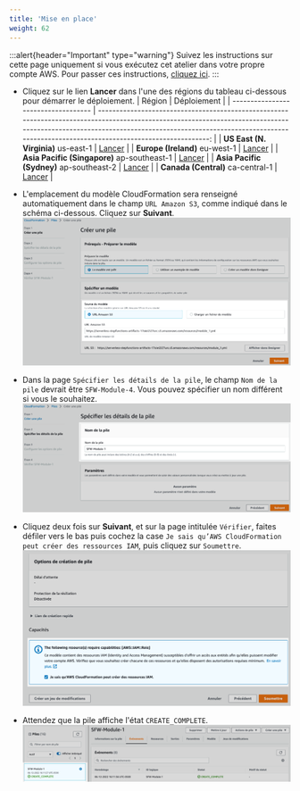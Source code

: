 ```yaml
---
title: 'Mise en place'
weight: 62
---
```


:::alert{header="Important" type="warning"}
Suivez les instructions sur cette page uniquement si vous exécutez cet atelier dans votre propre compte AWS. Pour passer ces instructions, [cliquez ici](../step-3).
:::

- Cliquez sur le lien **Lancer** dans l'une des régions du tableau ci-dessous pour démarrer le déploiement.
  | Région | Déploiement |
  | ----------------------------------- | -------------------------------------------------------------------------------------------------------------------------------------------------------------------------------------------------------------------------------------------------------------: |
  | **US East (N. Virginia)** us-east-1 | [Lancer](https://console.aws.amazon.com/cloudformation/home?region=us-east-1#/stacks/create/template?stackName=SFW-Module-4&templateURL=https://serverless-stepfunctions-artifacts-17oiei2i27urc.s3.amazonaws.com/resources/module_4.yml) |
  | **Europe (Ireland)** eu-west-1 | [Lancer](https://console.aws.amazon.com/cloudformation/home?region=eu-west-1#/stacks/create/template?stackName=SFW-Module-4&templateURL=https://serverless-stepfunctions-artifacts-17oiei2i27urc.s3.amazonaws.com/resources/module_4.yml) |
  | **Asia Pacific (Singapore)** ap-southeast-1 | [Lancer](https://console.aws.amazon.com/cloudformation/home?region=ap-southeast-1#/stacks/create/template?stackName=SFW-Module-4&templateURL=https://serverless-stepfunctions-artifacts-17oiei2i27urc.s3.amazonaws.com/resources/module_4.yml) |
  | **Asia Pacific (Sydney)** ap-southeast-2 | [Lancer](https://console.aws.amazon.com/cloudformation/home?region=ap-southeast-2#/stacks/create/template?stackName=SFW-Module-4&templateURL=https://serverless-stepfunctions-artifacts-17oiei2i27urc.s3.amazonaws.com/resources/module_4.yml) |
  | **Canada (Central)** ca-central-1 | [Lancer](https://console.aws.amazon.com/cloudformation/home?region=ca-central-1#/stacks/create/template?stackName=SFW-Module-4&templateURL=https://serverless-stepfunctions-artifacts-17oiei2i27urc.s3.amazonaws.com/resources/module_4.yml) |

- L'emplacement du modèle CloudFormation sera renseigné automatiquement dans le champ `URL Amazon S3`, comme indiqué dans le schéma ci-dessous. Cliquez sur **Suivant**.
  ![Choix du modèle CloudFormation](/static/img-fr/setup/setup-cloudformation-specify-template.png)
- Dans la page `Spécifier les détails de la pile`, le champ `Nom de la pile` devrait être `SFW-Module-4`. Vous pouvez spécifier un nom différent si vous le souhaitez.
  ![Choix du nom de la pile CloudFormation](/static/img-fr/setup/setup-cloudformation-stack-name.png)
- Cliquez deux fois sur **Suivant**, et sur la page intitulée `Vérifier`, faites défiler vers le bas puis cochez la case `Je sais qu’AWS CloudFormation peut créer des ressources IAM`, puis cliquez sur `Soumettre`.
  ![Création de la pile CloudFormation](/static/img-fr/setup/setup-cloudformation-create-stack.png)
- Attendez que la pile affiche l'état `CREATE_COMPLETE`.
  ![Pile CloudFormation prête](/static/img-fr/setup/setup-cloudformation-create-complete.png)
